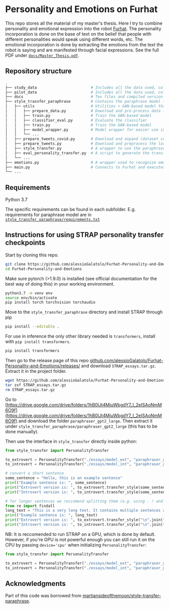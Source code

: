 # Personality and Emotions on Furhat
This repo stores all the material of my master's thesis. Here I try to combine personality and emotional expression into the robot [Furhat](https://furhatrobotics.com/). The personality incorporation is done on the base of text on the belief that people with different personalities would speak using different words, etc. The emotional incorporation is done by extracting the emotions from the text the robot is saying and are manifested through facial expressions. See the full PDF under [`docs/Master_Thesis.pdf`](docs/Master_Thesis.pdf).
## Repository structure
```bash
.
├── study_data                        # Includes all the data used, collected and analysis from the final study
├── pilot_data                        # Includes all the data used, collected and analysis from the pilot study
├── docs                              # Tex files and compiled version of master thesis
├── style_trasnfer_paraphrase         # Contains the paraphrase model for personality style transfer
│   ├── utils                         # Utilities + GAN-based model that has both personality classifier and generator
│   │   ├── prepare_data.py           # Download and pre-process data (compatible with all models)
│   │   ├── train.py                  # Train the GAN-based model
│   │   ├── classifier_eval.py        # Evaluate the classifier
│   │   ├── train.py                  # Train the GAN-based model
│   │   ├── model_wrapper.py          # Model wrapper for easier use in inference mode
│   │   └── ...
│   ├── prepare_tweets_covid.py       # Download and expand (dataset comes with only IDs) the twitter covid dataset
│   ├── prepare_tweets.py             # Download and preprocess the large twitter dataset
│   ├── style_transfer.py             # A wrapper to use the paraphrase model
│   ├── eval_personality_transfer.py  # A script to generate the transferred sentences
│   └── ...
├── emotions.py                       # A wrapper used to recognize emotions from text and express them on furhat
├── main.py                           # Connects to Furhat and executes the experiment
└── ...
```
## Requirements
Python 3.7

The specific requirements can be found in each subfolder. E.g. requirements for paraphrase model are in [`style_transfer_paraphrase/requirements.txt`](style_transfer_paraphrase/requirements.txt)

## Instructions for using STRAP personality transfer checkpoints
Start by cloning this repo.
```bash
git clone https://github.com/alessioGalatolo/Furhat-Personality-and-Emotions
cd Furhat-Personality-and-Emotions
```
Make sure pytorch (>1.9.0) is installed (see official documentation for the best way of doing this) in your working environment.
```bash
python3.7 -m venv env
source env/bin/activate
pip install torch torchvision torchaudio
```
Move to the `style_transfer_paraphrase` directory and install STRAP through pip
```bash
pip install --editable .
```
For use in inference the only other library needed is `transformers`, install with `pip install transformers`.
```bash
pip install transformers
```
Then go to the release page of this repo [github.com/alessioGalatolo/Furhat-Personality-and-Emotions/releases/](https://github.com/alessioGalatolo/Furhat-Personality-and-Emotions/releases/) and download `STRAP_essays.tar.gz`. Extract it in the project folder.
```bash
wget https://github.com/alessioGalatolo/Furhat-Personality-and-Emotions/releases/download/v1.0.0/STRAP_essays.tar.gz
tar zxf STRAP_essays.tar.gz
rm STRAP_essays.tar.gz
```
Go to [https://drive.google.com/drive/folders/1hB0lJt4MjuWbgdY7_I_2eISAoNmM6O9f](https://drive.google.com/drive/folders/1hB0lJt4MjuWbgdY7_I_2eISAoNmM6O9f) and download the folder `paraphraser_gpt2_large`. Then extract it under `style_transfer_paraphrase/paraphraser_gpt2_large` (this has to be done manually).

Then use the interface in `style_transfer` directly inside python:
```python
from style_transfer import PersonalityTransfer

to_extrovert = PersonalityTransfer("./essays/model_ext", "paraphraser_gpt2_large", top_p=0.6)
to_introvert = PersonalityTransfer("./essays/model_int", "paraphraser_gpt2_large", top_p=0.6)

# convert a short sentence
some_sentence = "Hello, this is an example sentence"
print("Example sentence is: ", some_sentence)
print("Extrovert version is: ", to_extrovert.transfer_style(some_sentence))
print("Introvert version is: ", to_introvert.transfer_style(some_sentence))

# for longer sentences we reccomend splitting them (e.g. using . ! and ?)
from re import findall
long_text = "This is a very long text. It contains multiple sentences and interesting facts! Did you know that all giant pandas in zoos around the world are on loan from China?"
print("Example sentence is: ", long_text)
print("Extrovert version is: ", to_extrovert.transfer_style("\n".join(findall(r'([^.?!]+[.?!])', long_text))))
print("Introvert version is: ", to_introvert.transfer_style("\n".join(findall(r'([^.?!]+[.?!])', long_text))))
```

NB: It is reccomended to run STRAP on a GPU, which is done by default. However, if you're GPU is not powerful enough you can still run it on the CPU by passing `device='cpu'` when initializing `PersonalityTransfer`:
```python
from style_transfer import PersonalityTransfer

to_extrovert = PersonalityTransfer("./essays/model_ext", "paraphraser_gpt2_large", top_p=0.6, device='cpu')
to_introvert = PersonalityTransfer("./essays/model_int", "paraphraser_gpt2_large", top_p=0.6, device='cpu')
```
## Acknowledgments
Part of this code was borrowed from [martiansideofthemoon/style-transfer-paraphrase](https://github.com/martiansideofthemoon/style-transfer-paraphrase).
